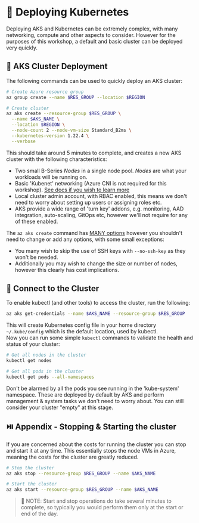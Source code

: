 # 🚦 Deploying Kubernetes

Deploying AKS and Kubernetes can be extremely complex, with many networking, compute and other aspects to consider. However for the purposes of this workshop, a default and basic cluster can be deployed very quickly.

## 🚀 AKS Cluster Deployment

The following commands can be used to quickly deploy an AKS cluster:

```bash
# Create Azure resource group
az group create --name $RES_GROUP --location $REGION

# Create cluster
az aks create --resource-group $RES_GROUP \
  --name $AKS_NAME \
  --location $REGION \
  --node-count 2 --node-vm-size Standard_B2ms \
  --kubernetes-version 1.22.4 \
  --verbose
```

This should take around 5 minutes to complete, and creates a new AKS cluster with the following characteristics:

- Two small B-Series _Nodes_ in a single node pool. _Nodes_ are what your workloads will be running on.
- Basic 'Kubenet' networking (Azure CNI is not required for this workshop). [See docs if you wish to learn more](https://docs.microsoft.com/en-us/azure/aks/operator-best-practices-network)
- Local cluster admin account, with RBAC enabled, this means we don't need to worry about setting up users or assigning roles etc.
- AKS provide a wide range of 'turn key' addons, e.g. monitoring, AAD integration, auto-scaling, GitOps etc, however we'll not require for any of these enabled.

The `az aks create` command has [MANY options](https://docs.microsoft.com/en-us/cli/azure/aks?view=azure-cli-latest#az-aks-create) however you shouldn't need to change or add any options, with some small exceptions:

- You many wish to skip the use of SSH keys with `--no-ssh-key` as they won't be needed.
- Additionally you may wish to change the size or number of nodes, however this clearly has cost implications.

## 🔌 Connect to the Cluster

To enable kubectl (and other tools) to access the cluster, run the following:

```bash
az aks get-credentials --name $AKS_NAME --resource-group $RES_GROUP
```

This will create Kubernetes config file in your home directory `~/.kube/config` which is the default location, used by kubectl.  
Now you can run some simple `kubectl` commands to validate the health and status of your cluster:

```bash
# Get all nodes in the cluster
kubectl get nodes

# Get all pods in the cluster
kubectl get pods --all-namespaces
```

Don't be alarmed by all the pods you see running in the 'kube-system' namespace. These are deployed by default by AKS and perform management & system tasks we don't need to worry about. You can still consider your cluster "empty" at this stage.

## ⏯️ Appendix - Stopping & Starting the cluster

If you are concerned about the costs for running the cluster you can stop and start it at any time. This essentially stops the node VMs in Azure, meaning the costs for the cluster are greatly reduced.

```bash
# Stop the cluster
az aks stop --resource-group $RES_GROUP --name $AKS_NAME

# Start the cluster
az aks start --resource-group $RES_GROUP --name $AKS_NAME
```

> 📝 NOTE: Start and stop operations do take several minutes to complete, so typically you would perform them only at the start or end of the day.
